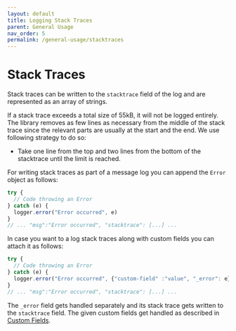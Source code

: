 ```yaml
---
layout: default
title: Logging Stack Traces
parent: General Usage
nav_order: 5
permalink: /general-usage/stacktraces
---
```


# Stack Traces

Stack traces can be written to the `stacktrace` field of the log and are represented as an array of strings.

If a stack trace exceeds a total size of 55kB, it will not be logged entirely.
The library removes as few lines as necessary from the middle of the stack trace since the relevant parts are usually at the start and the end.
We use following strategy to do so:

- Take one line from the top and two lines from the bottom of the stacktrace until the limit is reached.

For writing stack traces as part of a message log you can append the `Error` object as follows:

```js
try {
  // Code throwing an Error
} catch (e) {
  logger.error("Error occurred", e)
}
// ... "msg":"Error occurred", "stacktrace": [...] ...
```

In case you want to a log stack traces along with custom fields you can attach it as follows:

```js
try {
  // Code throwing an Error
} catch (e) {
  logger.error("Error occurred", {"custom-field" :"value", "_error": e})
}
// ... "msg":"Error occurred", "stacktrace": [...] ...
```

The `_error` field gets handled separately and its stack trace gets written to the `stacktrace` field.
The given custom fields get handled as described in [Custom Fields](/cf-nodejs-logging-support/general-usage/custom-fields).
